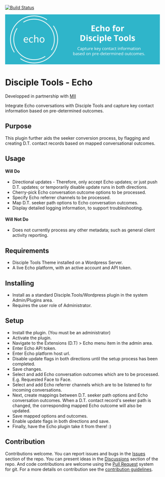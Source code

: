 [![Build Status](https://travis-ci.com/DiscipleTools/disciple-tools-echo.svg?branch=master)](https://travis-ci.com/DiscipleTools/disciple-tools-echo)

![Plugin Banner](https://raw.githubusercontent.com/DiscipleTools/disciple-tools-echo/master/documentation/echo-banner.png)
# Disciple Tools - Echo
Developped in partnership with [MII](https://mii.global)

Integrate Echo conversations with Disciple Tools and capture key contact information based on pre-determined outcomes.

## Purpose

This plugin further aids the seeker conversion process, by flagging and creating D.T. contact records based on mapped conversational outcomes.


## Usage

#### Will Do

- Directional updates - Therefore, only accept Echo updates; or just push D.T. updates; or temporarily disable update runs in both directions.
- Cherry-pick Echo conversation outcome options to be processed.
- Specify Echo referrer channels to be processed.
- Map D.T. seeker path options to Echo conversation outcomes.
- Display detailed logging information, to support troubleshooting.

#### Will Not Do

- Does not currently process any other metadata; such as general client activity reporting.

## Requirements

- Disciple Tools Theme installed on a Wordpress Server.
- A live Echo platform, with an active account and API token.

## Installing

- Install as a standard Disciple.Tools/Wordpress plugin in the system Admin/Plugins area.
- Requires the user role of Administrator.

## Setup

- Install the plugin. (You must be an administrator)
- Activate the plugin.
- Navigate to the Extensions (D.T) > Echo menu item in the admin area.
- Enter Echo API token.
- Enter Echo platform host url.
- Disable update flags in both directions until the setup process has been completed.
- Save changes.
- Select and add Echo conversation outcomes which are to be processed. E.g. Requested Face to Face.
- Select and add Echo referrer channels which are to be listened to for incoming conversations.
- Next, create mappings between D.T. seeker path options and Echo conversation outcomes. When a D.T. contact record's seeker path is changed, the corresponding mapped Echo outcome will also be updated.
- Save mapped options and outcomes.
- Enable update flags in both directions and save.
- Finally, have the Echo plugin take it from there! :)

## Contribution

Contributions welcome. You can report issues and bugs in the
[Issues](https://github.com/DiscipleTools/disciple-tools-echo/issues) section of the repo. You can present ideas
in the [Discussions](https://github.com/DiscipleTools/disciple-tools-echo/discussions) section of the repo. And
code contributions are welcome using the [Pull Request](https://github.com/DiscipleTools/disciple-tools-echo/pulls)
system for git. For a more details on contribution see the
[contribution guidelines](https://github.com/DiscipleTools/disciple-tools-echo/blob/master/CONTRIBUTING.md).
